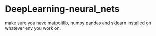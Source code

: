 # DeepLearning-neural_nets
make sure you have matpoltlib, numpy pandas and sklearn installed on whatever env you work on.
